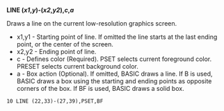 **LINE (*x1*,*y*)-(*x2*,*y2*),*c*,*a***

Draws a line on the current low-resolution graphics screen.

- x1,y1   - Starting point of line.  If omitted the line starts at the last
            ending point, or the center of the screen.
- x2,y2   - Ending point of line.
- c       - Defines color (Required).  PSET selects current foreground
            color.  PRESET selects current background color.
- a       - Box action (Optional).  If omitted, BASIC draws a line.  If B is
            used, BASIC draws a box using the starting and ending points as opposite corners of the box.  If BF is used, BASIC draws a solid box.

```ecb2
10 LINE (22,33)-(27,39),PSET,BF
```
